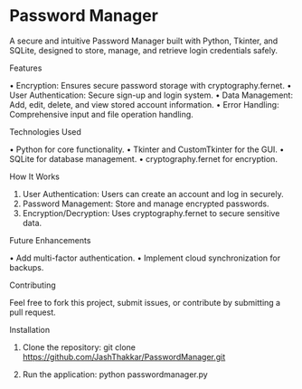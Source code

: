 # Password Manager

A secure and intuitive Password Manager built with Python, Tkinter, and SQLite, designed to store, manage, and retrieve login credentials safely.

Features

•	Encryption: Ensures secure password storage with cryptography.fernet.
•	User Authentication: Secure sign-up and login system.
•	Data Management: Add, edit, delete, and view stored account information.
•	Error Handling: Comprehensive input and file operation handling.

Technologies Used

•	Python for core functionality.
•	Tkinter and CustomTkinter for the GUI.
•	SQLite for database management.
•	cryptography.fernet for encryption.

 How It Works

1.	User Authentication: Users can create an account and log in securely.
2.	Password Management: Store and manage encrypted passwords.
3.	Encryption/Decryption: Uses cryptography.fernet to secure sensitive data.

Future Enhancements

•	Add multi-factor authentication.
•	Implement cloud synchronization for backups.

Contributing

Feel free to fork this project, submit issues, or contribute by submitting a pull request.

Installation

1.	Clone the repository:
     git clone https://github.com/JashThakkar/PasswordManager.git

 
2.	Run the application:
     python passwordmanager.py
